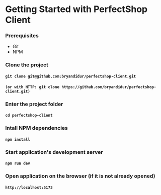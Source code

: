 
# Getting Started with PerfectShop Client

### Prerequisites
- Git
- NPM

### Clone the project
#### `git clone git@github.com:bryandidur/perfectshop-client.git`
#### `(or with HTTP: git clone https://github.com/bryandidur/perfectshop-client.git)`

### Enter the project folder
#### `cd perfectshop-client`

### Intall NPM dependencies
#### `npm install`

### Start application's development server
#### `npm run dev`

### Open application on the browser (if it is not already opened)
#### `http://localhost:5173`
